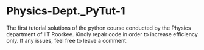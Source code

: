 # Physics-Dept._PyTut-1
The first tutorial solutions of the python course conducted by the Physics department of IIT Roorkee.
Kindly repair code in order to increase efficiency only. If any issues, feel free to leave a comment.
